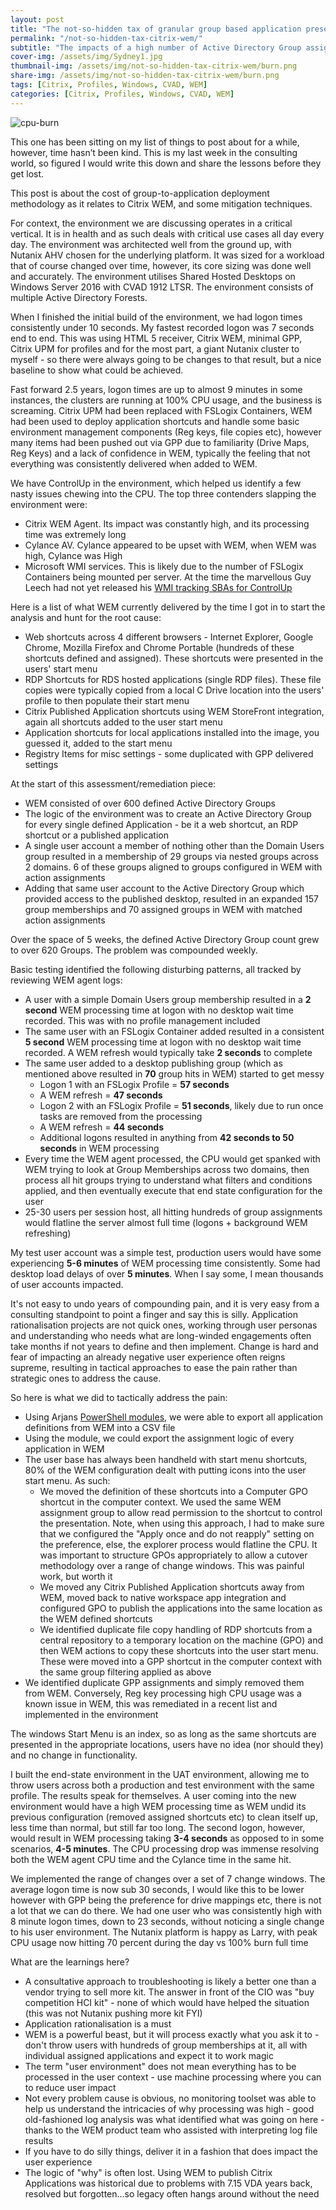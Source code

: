 ```yaml
---
layout: post
title: "The not-so-hidden tax of granular group based application presentation with Citrix WEM "
permalink: "/not-so-hidden-tax-citrix-wem/"
subtitle: "The impacts of a high number of Active Directory Group assignments in WEM"
cover-img: /assets/img/Sydney1.jpg
thumbnail-img: /assets/img/not-so-hidden-tax-citrix-wem/burn.png
share-img: /assets/img/not-so-hidden-tax-citrix-wem/burn.png
tags: [Citrix, Profiles, Windows, CVAD, WEM]
categories: [Citrix, Profiles, Windows, CVAD, WEM]
---
```


![cpu-burn]({{site.baseurl}}/assets/img/not-so-hidden-tax-citrix-wem/burn.png)

This one has been sitting on my list of things to post about for a while, however, time hasn’t been kind. This is my last week in the consulting world, so figured I would write this down and share the lessons before they get lost.

This post is about the cost of group-to-application deployment methodology as it relates to Citrix WEM, and some mitigation techniques.

For context, the environment we are discussing operates in a critical vertical. It is in health and as such deals with critical use cases all day every day. The environment was architected well from the ground up, with Nutanix AHV chosen for the underlying platform. It was sized for a workload that of course changed over time, however, its core sizing was done well and accurately. The environment utilises Shared Hosted Desktops on Windows Server 2016 with CVAD 1912 LTSR. The environment consists of multiple Active Directory Forests.

When I finished the initial build of the environment, we had logon times consistently under 10 seconds. My fastest recorded logon was 7 seconds end to end. This was using HTML 5 receiver, Citrix WEM, minimal GPP, Citrix UPM for profiles and for the most part, a giant Nutanix cluster to myself - so there were always going to be changes to that result, but a nice baseline to show what could be achieved.

Fast forward 2.5 years, logon times are up to almost 9 minutes in some instances, the clusters are running at 100% CPU usage, and the business is screaming. Citrix UPM had been replaced with FSLogix Containers, WEM had been used to deploy application shortcuts and handle some basic environment management components (Reg keys, file copies etc), however many items had been pushed out via GPP due to familiarity (Drive Maps, Reg Keys) and a lack of confidence in WEM, typically the feeling that not everything was consistently delivered when added to WEM.

We have ControlUp in the environment, which helped us identify a few nasty issues chewing into the CPU. The top three contenders slapping the environment were:

*  Citrix WEM Agent. Its impact was constantly high, and its processing time was extremely long
*  Cylance AV. Cylance appeared to be upset with WEM, when WEM was high, Cylance was High
*  Microsoft WMI services. This is likely due to the number of FSLogix Containers being mounted per server. At the time the marvellous Guy Leech had not yet released his [WMI tracking SBAs for ControlUp](https://www.controlup.com/script-library-posts/show-local-wmi-activity/)

Here is a list of what WEM currently delivered by the time I got in to start the analysis and hunt for the root cause:

*  Web shortcuts across 4 different browsers - Internet Explorer, Google Chrome, Mozilla Firefox and Chrome Portable (hundreds of these shortcuts defined and assigned). These shortcuts were presented in the users' start menu
*  RDP Shortcuts for RDS hosted applications (single RDP files). These file copies were typically copied from a local C Drive location into the users' profile to then populate their start menu
*  Citrix Published Application shortcuts using WEM StoreFront integration, again all shortcuts added to the user start menu
*  Application shortcuts for local applications installed into the image, you guessed it, added to the start menu
*  Registry Items for misc settings - some duplicated with GPP delivered settings

At the start of this assessment/remediation piece:

*  WEM consisted of over 600 defined Active Directory Groups
*  The logic of the environment was to create an Active Directory Group for every single defined Application - be it a web shortcut, an RDP shortcut or a published application
*  A single user account a member of nothing other than the Domain Users group resulted in a membership of 29 groups via nested groups across 2 domains. 6 of these groups aligned to groups configured in WEM with action assignments
*  Adding that same user account to the Active Directory Group which provided access to the published desktop, resulted in an expanded 157 group memberships and 70 assigned groups in WEM with matched action assignments

Over the space of 5 weeks, the defined Active Directory Group count grew to over 620 Groups. The problem was compounded weekly.

Basic testing identified the following disturbing patterns, all tracked by reviewing WEM agent logs:

*  A user with a simple Domain Users group membership resulted in a **2 second** WEM processing time at logon with no desktop wait time recorded. This was with no profile management included
*  The same user with an FSLogix Container added resulted in a consistent **5 second** WEM processing time at logon with no desktop wait time recorded. A WEM refresh would typically take **2 seconds** to complete
*  The same user added to a desktop publishing group (which as mentioned above resulted in **70** group hits in WEM) started to get messy
    *  Logon 1 with an FSLogix Profile = **57 seconds**
    *  A WEM refresh = **47 seconds**
    *  Logon 2 with an FSLogix Profile = **51 seconds**, likely due to run once tasks are removed from the processing
    *  A WEM refresh = **44 seconds**
    *  Additional logons resulted in anything from **42 seconds to 50 seconds** in WEM processing
*  Every time the WEM agent processed, the CPU would get spanked with WEM trying to look at Group Memberships across two domains, then process all hit groups trying to understand what filters and conditions applied, and then eventually execute that end state configuration for the user
*  25-30 users per session host, all hitting hundreds of group assignments would flatline the server almost full time (logons + background WEM refreshing)

My test user account was a simple test, production users would have some experiencing **5-6 minutes** of WEM processing time consistently. Some had desktop load delays of over **5 minutes**. When I say some, I mean thousands of user accounts impacted.

It's not easy to undo years of compounding pain, and it is very easy from a consulting standpoint to point a finger and say this is silly. Application rationalisation projects are not quick ones, working through user personas and understanding who needs what are long-winded engagements often take months if not years to define and then implement. Change is hard and fear of impacting an already negative user experience often reigns supreme, resulting in tactical approaches to ease the pain rather than strategic ones to address the cause.

So here is what we did to tactically address the pain:

*  Using Arjans [PowerShell modules](https://www.powershellgallery.com/packages/Citrix.WEMSDK/1912.0.11/Content/Citrix.WEMSDK.psd1), we were able to export all application definitions from WEM into a CSV file
*  Using the module, we could export the assignment logic of every application in WEM
*  The user base has always been handheld with start menu shortcuts, 80% of the WEM configuration dealt with putting icons into the user start menu. As such:
    *  We moved the definition of these shortcuts into a Computer GPO shortcut in the computer context. We used the same WEM assignment group to allow read permission to the shortcut to control the presentation. Note, when using this approach, I had to make sure that we configured the "Apply once and do not reapply" setting on the preference, else, the explorer process would flatline the CPU. It was important to structure GPOs appropriately to allow a cutover methodology over a range of change windows. This was painful work, but worth it
    *  We moved any Citrix Published Application shortcuts away from WEM, moved back to native workspace app integration and configured GPO to publish the applications into the same location as the WEM defined shortcuts
    *  We identified duplicate file copy handling of RDP shortcuts from a central repository to a temporary location on the machine (GPO) and then WEM actions to copy these shortcuts into the user start menu. These were moved into a GPP shortcut in the computer context with the same group filtering applied as above
*  We identified duplicate GPP assignments and simply removed them from WEM. Conversely, Reg key processing high CPU usage was a known issue in WEM, this was remediated in a recent list and implemented in the environment

The windows Start Menu is an index, so as long as the same shortcuts are presented in the appropriate locations, users have no idea (nor should they) and no change in functionality.

I built the end-state environment in the UAT environment, allowing me to throw users across both a production and test environment with the same profile. The results speak for themselves. A user coming into the new environment would have a high WEM processing time as WEM undid its previous configuration (removed assigned shortcuts etc) to clean itself up, less time than normal, but still far too long. The second logon, however, would result in WEM processing taking **3-4 seconds** as opposed to in some scenarios, **4-5 minutes**. The CPU processing drop was immense resolving both the WEM agent CPU time and the Cylance time in the same hit.

We implemented the range of changes over a set of 7 change windows. The average logon time is now sub 30 seconds, I would like this to be lower however with GPP being the preference for drive mappings etc, there is not a lot that we can do there. We had one user who was consistently high with 8 minute logon times, down to 23 seconds, without noticing a single change to his user environment. The Nutanix platform is happy as Larry, with peak CPU usage now hitting 70 percent during the day vs 100% burn full time

What are the learnings here?

*  A consultative approach to troubleshooting is likely a better one than a vendor trying to sell more kit. The answer in front of the CIO was "buy competition HCI kit" - none of which would have helped the situation (this was not Nutanix pushing more kit FYI)
*  Application rationalisation is a must
*  WEM is a powerful beast, but it will process exactly what you ask it to - don't throw users with hundreds of group memberships at it, all with individual assigned applications and expect it to work magic
*  The term "user environment" does not mean everything has to be processed in the user context - use machine processing where you can to reduce user impact
*  Not every problem cause is obvious, no monitoring toolset was able to help us understand the intricacies of why processing was high - good old-fashioned log analysis was what identified what was going on here - thanks to the WEM product team who assisted with interpreting log file results
*  If you have to do silly things, deliver it in a fashion that does impact the user experience
*  The logic of "why" is often lost. Using WEM to publish Citrix Applications was historical due to problems with 7.15 VDA years back, resolved but forgotten…so legacy often hangs around without the need

